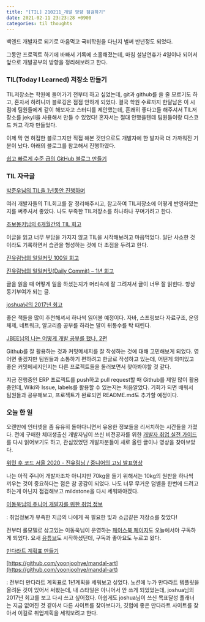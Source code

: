 ```yaml
---
title: "[TIL] 210211_개발 방향 점검하기"
date: 2021-02-11 23:23:28 +0900
categories: til thoughts
---
```


백엔드 개발자로 되기로 마음먹고 국비학원을 다닌지 벌써 반년정도 되었다. 

그동안 프로젝트 하기에 바빠서 기록에 소홀해졌는데, 마침 설날연휴가 4일이나 되어서 앞으로 개발공부의 방향을 정리해보려고 한다.






### TIL(Today I Learned) 저장소 만들기

TIL저장소는 학원에 들어가기 전부터 하고 싶었는데, git과 github를 쓸 줄 모르기도 하고, 혼자서 하려니까 블로깅은 점점 안하게 되었다. 결국 학원 수료까지 한달남은 이 시점에 팀원들에게 같이 해보자고 스터디를 제안했는데, 흔쾌히 좋다고들 해주셔서 TIL저장소를  jekyll을 사용해서 만들 수 있었다! 혼자서는 절대 안했을텐데 팀원들이랑 디스코드 켜고 각자 만들었다. 

이제 막 연 허접한 블로그지만 직접 해본 것만으로도 개발자에 한 발자국 더 가까워진 기분이 났다. 아래의 블로그를 참고해서 진행하였다.

[쉽고 빠르게 수준 급의 GitHub 블로그 만들기](https://bit.ly/3qa1o3T)






### TIL 자극글

[박준우님의 TIL을 1년동안 진행하며](https://junwoo45.github.io/2019-09-10-til_%ED%9B%84%EA%B8%B0/)

여러 개발자들의 TIL회고를 잘 정리해주시고, 참고하여 TIL저장소에 어떻게 반영하였는지를 써주셔서 좋았다. 나도 부족한 TIL저장소를 하나하나 꾸며가려고 한다.



[초보몽키님의 6개월간의 TIL 회고](https://bit.ly/3d1reUf)

이글을 읽고 너무 부담을 가지지 않고 TIL을 시작해보려고 마음먹었다. 일단 사소한 것이라도 기록하면서 습관을 형성하는 것에 더 초점을 두려고 한다.



[진유림님의 일일커밋 100일 회고](https://milooy.wordpress.com/2015/10/08/daily-commit/)

[진유림님의 일일커밋(Daily Commit) – 1년 회고](https://milooy.wordpress.com/2016/07/02/daily-commit-1-year/)

글을 읽을 때 어떻게 일을 하셨는지가 머리속에 잘 그려져서 글이 너무 잘 읽힌다. 항상 동기부여가 되는 글.



[joshua님의 2017년 회고](http://blog.devjoshua.me/2017/12/28/171228-2017%EB%85%84%ED%9A%8C%EA%B3%A0/)

좋은 책들을 많이 추천해셔서 하나씩 읽어볼 예정이다. 자바, 스프링보다 자료구조, 운영체제, 네트워크, 알고리즘 공부를 하라는 말이 뒤통수를 탁 때린다.



[JBEE님의 나는 어떻게 개발 공부를 했나, 2편](https://jbee.io/essay/how_do_i_study_2/)

Github를 잘 활용하는 것과 커밋메세지를 잘 작성하는 것에 대해 고민해보게 되었다. 영어면 좋겠지만 팀원들과 소통하기 편하려고 한글로 작성하고 있는데, 어떤게 의미있고 좋은 커밋메세지인지는 다른 프로젝트들을 둘러보면서 찾아봐야할 것 같다.

지금 진행중인 ERP 프로젝트를 push하고 pull request할 때 Github를 제일 많이 활용중인데, Wiki와 Issue, labels를 활용할 수 있는지는 처음알았다. 기회가 되면 배워서 팀원들과 공유해보고, 프로젝트가 완료되면 README.md도 추가할 예정이다.






### 오늘 한 일

오랜만에 인터넷을 좀 유유히 돌아다니면서 유용한 정보들을 리서치하는 시간들을 가졌다. 전에 구매한 체대생출신 개발자님이 쓰신 비전공자를 위한 [개발자 취업 실전 가이드](https://www.inflearn.com/course/%EB%B9%84%EC%A0%84%EA%B3%B5%EC%9E%90%EB%A5%BC-%EC%9C%84%ED%95%9C-%EA%B0%9C%EB%B0%9C%EC%9E%90-%EC%B7%A8%EC%97%85#) 를 다시 읽어보기도 하고, 관심있었던 개발자분들이 새로 올린 글이나 영상을 찾아보았다.





[위민 후 코드 서울 2020 - 진유림님 / 중니어의 고뇌 발표영상](https://bit.ly/3aS1DKA)

나는 아직 주니어 개발자조차 아니지만 70kg을 들기 위해서는 10kg의 원판을 하나씩 끼우는 것이 중요하다는 점은 참 공감이 되었다. 나도 너무 무거운 덤벨을 한번에 드려고 하는게 아닌지 점검해보고 mildstone을 다시 세워봐야겠다.





[이동욱님의 주니어 개발자를 위한 취업 정보](https://github.com/jojoldu/junior-recruit-scheduler#readme)

: 취업정보가 부족한 지금의 나에게 꼭 필요한 빛과 소금같은 저장소를 찾았다!

전부터 롤모델로 삼고있는 이동욱님이 운영하는 [페이스북 페이지](https://www.facebook.com/devbeginner/?ref=page_internal)도 오늘에서야 구독하게 되었다. 요새 [유튜브](https://www.youtube.com/channel/UCSEOUzkGNCT_29EU_vnBYjg/featured)도 시작하셨던데, 구독과 좋아요도 누르고 왔다.





[만다라트 계획표 만들기](https://mandal-art.joohye.xyz/)

[https://github.com/yoonjoohye/mandal-art](https://github.com/yoonjoohye/mandal-art)

: 전부터 만다라트 계획표로 1년계획을 세워보고 싶었다. 노션에 누가 만다라트 템플릿을 올려둔 것이 있어서 써봤는데, 내 스타일은 아니어서 안 쓰게 되었었는데, joshua님의 2017년 회고를 보고 다시 쓰고 싶어졌다. 아쉽게도 joshua님이 쓰신 목표달성 플래너는 지금 없어진 것 같아서 다른 사이트를 찾아보다가, 깃헙에 좋은 만다라트 사이트를 찾아서 이걸로 취업계획을 세워보려고 한다.
